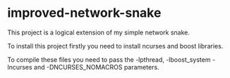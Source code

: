 # improved-network-snake
This project is a logical extension of my simple network snake.

To install this project firstly you need to install ncurses and boost
libraries.

To compile these files you need to pass the -lpthread, -lboost_system
-lncurses and -DNCURSES_NOMACROS parameters.